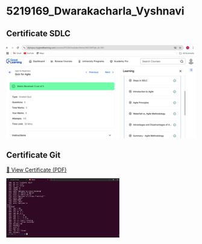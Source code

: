# 5219169_Dwarakacharla_Vyshnavi

## Certificate SDLC

<img src="https://github.com/VYSHNAVIDWARAKACHARLA/5219169_Dwarakacharla_Vyshnavi/blob/main/SDLC/Certificates/5219169_Dwarakacharla_Vyshnavi.png?raw=true" alt="Certificate" width="600"/>

## Certificate Git
[📄 View Certificate (PDF)](https://github.com/VYSHNAVIDWARAKACHARLA/5219169_Dwarakacharla_Vyshnavi/blob/main/Git/Certificates/5219169_Dwarakacharla_Vyshnavi.pdf?raw=true)

<img src="https://github.com/VYSHNAVIDWARAKACHARLA/5219169_Dwarakacharla_Vyshnavi/blob/main/Linux/assessment/5219169_Dwarakacharla_Vyshnavi.png" alt="Certificate" width="300"/>